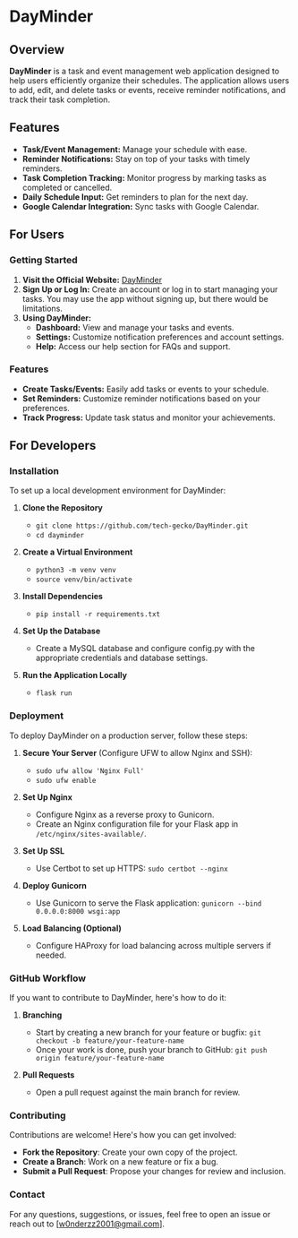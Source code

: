 # DayMinder

## Overview

**DayMinder** is a task and event management web application designed to help users efficiently organize their schedules. The application allows users to add, edit, and delete tasks or events, receive reminder notifications, and track their task completion.

## Features

- **Task/Event Management:** Manage your schedule with ease.
- **Reminder Notifications:** Stay on top of your tasks with timely reminders.
- **Task Completion Tracking:** Monitor progress by marking tasks as completed or cancelled.
- **Daily Schedule Input:** Get reminders to plan for the next day.
- **Google Calendar Integration:** Sync tasks with Google Calendar.

## For Users

### Getting Started

1. **Visit the Official Website:** [DayMinder](http://yourdomain.com)
2. **Sign Up or Log In:** Create an account or log in to start managing your tasks. You may use the app without signing up, but there would be limitations.
3. **Using DayMinder:**
   - **Dashboard:** View and manage your tasks and events.
   - **Settings:** Customize notification preferences and account settings.
   - **Help:** Access our help section for FAQs and support.

### Features

- **Create Tasks/Events:** Easily add tasks or events to your schedule.
- **Set Reminders:** Customize reminder notifications based on your preferences.
- **Track Progress:** Update task status and monitor your achievements.

## For Developers

### Installation

To set up a local development environment for DayMinder:

1. **Clone the Repository**
    - ```git clone https://github.com/tech-gecko/DayMinder.git```
    - ```cd dayminder```

2. **Create a Virtual Environment**
    - ```python3 -m venv venv```
    - ```source venv/bin/activate```

3. **Install Dependencies**
    - ```pip install -r requirements.txt```

4. **Set Up the Database**
    - Create a MySQL database and configure config.py with the appropriate credentials and database settings.

5. **Run the Application Locally**
    - ```flask run```

### Deployment

To deploy DayMinder on a production server, follow these steps:

1. **Secure Your Server**
    (Configure UFW to allow Nginx and SSH):
    - ```sudo ufw allow 'Nginx Full'```
    - ```sudo ufw enable```

2. **Set Up Nginx**
    - Configure Nginx as a reverse proxy to Gunicorn.
    - Create an Nginx configuration file for your Flask app in ```/etc/nginx/sites-available/```.

3. **Set Up SSL**
    - Use Certbot to set up HTTPS: ```sudo certbot --nginx```

4. **Deploy Gunicorn**
    - Use Gunicorn to serve the Flask application: ```gunicorn --bind 0.0.0.0:8000 wsgi:app```

5. **Load Balancing (Optional)**
    - Configure HAProxy for load balancing across multiple servers if needed.

### GitHub Workflow

If you want to contribute to DayMinder, here's how to do it:

1. **Branching**
    - Start by creating a new branch for your feature or bugfix: ```git checkout -b feature/your-feature-name```
    - Once your work is done, push your branch to GitHub: ```git push origin feature/your-feature-name```

2. **Pull Requests**
    - Open a pull request against the main branch for review.

### Contributing

Contributions are welcome! Here's how you can get involved:

- **Fork the Repository**: Create your own copy of the project.
- **Create a Branch**: Work on a new feature or fix a bug.
- **Submit a Pull Request**: Propose your changes for review and inclusion.

### Contact

For any questions, suggestions, or issues, feel free to open an issue or reach out to [w0nderzz2001@gmail.com].